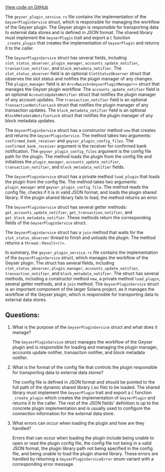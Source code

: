
[View code on GitHub](https://github.com/solana-labs/solana/blob/master/geyser-plugin-manager/src/geyser_plugin_service.rs)

The `geyser_plugin_service.rs` file contains the implementation of the `GeyserPluginService` struct, which is responsible for managing the workflow of the Geyser plugin. The Geyser plugin is responsible for transporting data to external data stores and is defined in JSON format. The shared library must implement the `GeyserPlugin` trait and export a `C` function `_create_plugin` that creates the implementation of `GeyserPlugin` and returns it to the caller.

The `GeyserPluginService` struct has several fields, including `slot_status_observer`, `plugin_manager`, `accounts_update_notifier`, `transaction_notifier`, and `block_metadata_notifier`. The `slot_status_observer` field is an optional `SlotStatusObserver` struct that observes the slot status and notifies the plugin manager of any changes. The `plugin_manager` field is an `Arc<RwLock<GeyserPluginManager>>` struct that manages the Geyser plugin workflow. The `accounts_update_notifier` field is an optional `AccountsUpdateNotifier` struct that notifies the plugin manager of any account updates. The `transaction_notifier` field is an optional `TransactionNotifierLock` struct that notifies the plugin manager of any transaction updates. The `block_metadata_notifier` field is an optional `BlockMetadataNotifierLock` struct that notifies the plugin manager of any block metadata updates.

The `GeyserPluginService` struct has a constructor method `new` that creates and returns the `GeyserPluginService`. The method takes two arguments: `confirmed_bank_receiver` and `geyser_plugin_config_files`. The `confirmed_bank_receiver` argument is the receiver for confirmed bank notification. The `geyser_plugin_config_files` argument is the config file path for the plugin. The method loads the plugin from the config file and initializes the `plugin_manager`, `accounts_update_notifier`, `transaction_notifier`, and `block_metadata_notifier` fields.

The `GeyserPluginService` struct has a private method `load_plugin` that loads the plugin from the config file. The method takes two arguments: `plugin_manager` and `geyser_plugin_config_file`. The method reads the config file, checks if it is in valid JSON format, and loads the plugin shared library. If the plugin shared library fails to load, the method returns an error.

The `GeyserPluginService` struct has several getter methods: `get_accounts_update_notifier`, `get_transaction_notifier`, and `get_block_metadata_notifier`. These methods return the corresponding fields of the `GeyserPluginService` struct.

The `GeyserPluginService` struct has a `join` method that waits for the `slot_status_observer` thread to finish and unloads the plugin. The method returns a `thread::Result<()>`.

In summary, the `geyser_plugin_service.rs` file contains the implementation of the `GeyserPluginService` struct, which manages the workflow of the Geyser plugin. The struct has several fields, including `slot_status_observer`, `plugin_manager`, `accounts_update_notifier`, `transaction_notifier`, and `block_metadata_notifier`. The struct has several methods, including a constructor method `new`, a private method `load_plugin`, several getter methods, and a `join` method. The `GeyserPluginService` struct is an important component of the larger Solana project, as it manages the workflow of the Geyser plugin, which is responsible for transporting data to external data stores.
## Questions: 
 1. What is the purpose of the `GeyserPluginService` struct and what does it manage?
    
    The `GeyserPluginService` struct manages the workflow of the Geyser plugin and is responsible for loading and managing the plugin manager, accounts update notifier, transaction notifier, and block metadata notifier.

2. What is the format of the config file that controls the plugin responsible for transporting data to external data stores?
    
    The config file is defined in JSON format and should be pointed to the full path of the dynamic shared library (.so file) to be loaded. The shared library must implement the `GeyserPlugin` trait and export a `C` function `_create_plugin` which creates the implementation of `GeyserPlugin` and returns it to the caller. The rest of the JSON fields' definition is up to the concrete plugin implementation and is usually used to configure the connection information for the external data store.

3. What errors can occur when loading the plugin and how are they handled?
    
    Errors that can occur when loading the plugin include being unable to open or read the plugin config file, the config file not being in a valid JSON format, the plugin library path not being specified in the config file, and being unable to load the plugin shared library. These errors are handled by returning a `GeyserPluginServiceError` enum variant with a corresponding error message.